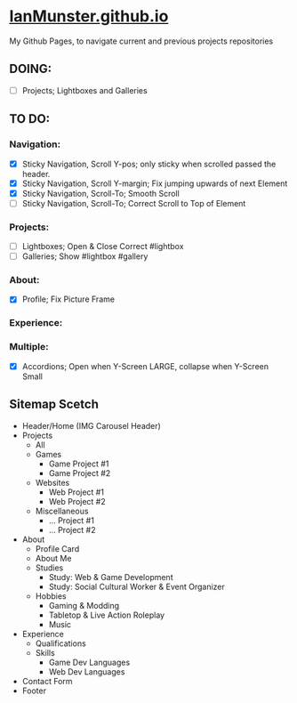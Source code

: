 # [IanMunster.github.io](https://IanMunster.github.io/)
My Github Pages, to navigate current and previous projects repositories

## DOING:
- [ ] Projects; Lightboxes and Galleries

## TO DO:
### Navigation:
- [x] Sticky Navigation, Scroll Y-pos; only sticky when scrolled passed the header.
- [x] Sticky Navigation, Scroll Y-margin; Fix jumping upwards of next Element
- [x] Sticky Navigation, Scroll-To; Smooth Scroll
- [ ] Sticky Navigation, Scroll-To; Correct Scroll to Top of Element

### Projects:
- [ ] Lightboxes; Open & Close Correct #lightbox
- [ ] Galleries; Show #lightbox #gallery

### About:
- [x] Profile; Fix Picture Frame

### Experience:

### Multiple:
- [x] Accordions; Open when Y-Screen LARGE, collapse when Y-Screen Small


## Sitemap Scetch
- Header/Home (IMG Carousel Header)
- Projects
    - All
    - Games
      - Game Project #1
      - Game Project #2
    - Websites
      - Web Project #1
      - Web Project #2
    - Miscellaneous
      - ... Project #1
      - ... Project #2
- About
    - Profile Card
    - About Me
    - Studies
      - Study: Web &amp; Game Development
      - Study: Social Cultural Worker &amp; Event Organizer
    - Hobbies
        - Gaming & Modding
        - Tabletop & Live Action Roleplay
        - Music
- Experience
    - Qualifications
    - Skills
      - Game Dev Languages
      - Web Dev Languages
- Contact Form
- Footer